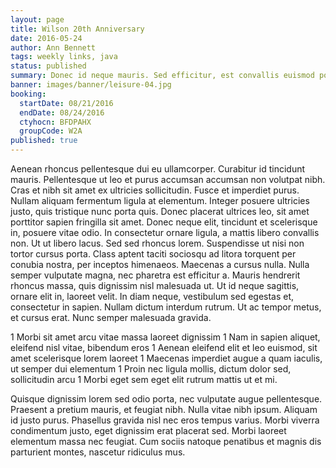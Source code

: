 ```yaml
---
layout: page
title: Wilson 20th Anniversary
date: 2016-05-24
author: Ann Bennett
tags: weekly links, java
status: published
summary: Donec id neque mauris. Sed efficitur, est convallis euismod posuere.
banner: images/banner/leisure-04.jpg
booking:
  startDate: 08/21/2016
  endDate: 08/24/2016
  ctyhocn: BFDPAHX
  groupCode: W2A
published: true
---
```

Aenean rhoncus pellentesque dui eu ullamcorper. Curabitur id tincidunt mauris. Pellentesque ut leo et purus accumsan accumsan non volutpat nibh. Cras et nibh sit amet ex ultricies sollicitudin. Fusce et imperdiet purus. Nullam aliquam fermentum ligula at elementum. Integer posuere ultricies justo, quis tristique nunc porta quis. Donec placerat ultrices leo, sit amet porttitor sapien fringilla sit amet.
Donec neque elit, tincidunt et scelerisque in, posuere vitae odio. In consectetur ornare ligula, a mattis libero convallis non. Ut ut libero lacus. Sed sed rhoncus lorem. Suspendisse ut nisi non tortor cursus porta. Class aptent taciti sociosqu ad litora torquent per conubia nostra, per inceptos himenaeos. Maecenas a cursus nulla. Nulla semper vulputate magna, nec pharetra est efficitur a. Mauris hendrerit rhoncus massa, quis dignissim nisl malesuada ut. Ut id neque sagittis, ornare elit in, laoreet velit. In diam neque, vestibulum sed egestas et, consectetur in sapien. Nullam dictum interdum rutrum. Ut ac tempor metus, et cursus erat. Nunc semper malesuada gravida.

1 Morbi sit amet arcu vitae massa laoreet dignissim
1 Nam in sapien aliquet, eleifend nisl vitae, bibendum eros
1 Aenean eleifend elit et leo euismod, sit amet scelerisque lorem laoreet
1 Maecenas imperdiet augue a quam iaculis, ut semper dui elementum
1 Proin nec ligula mollis, dictum dolor sed, sollicitudin arcu
1 Morbi eget sem eget elit rutrum mattis ut et mi.

Quisque dignissim lorem sed odio porta, nec vulputate augue pellentesque. Praesent a pretium mauris, et feugiat nibh. Nulla vitae nibh ipsum. Aliquam id justo purus. Phasellus gravida nisl nec eros tempus varius. Morbi viverra condimentum justo, eget dignissim erat placerat sed. Morbi laoreet elementum massa nec feugiat. Cum sociis natoque penatibus et magnis dis parturient montes, nascetur ridiculus mus.
